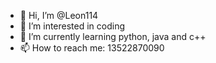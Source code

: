 - 👋 Hi, I’m @Leon114
- 👀 I’m interested in coding
- 🌱 I’m currently learning python, java and c++
- 📫 How to reach me: 13522870090

<!---
Leon114/Leon114 is a ✨ special ✨ repository because its `README.md` (this file) appears on your GitHub profile.
You can click the Preview link to take a look at your changes.
--->

